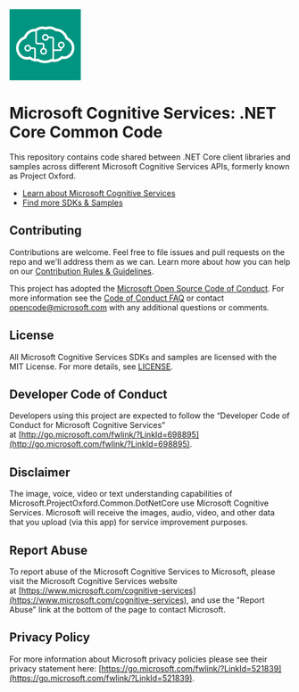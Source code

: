 ![Common](Docs/Images/Common.png)

# Microsoft Cognitive Services: .NET Core Common Code
This repository contains code shared between .NET Core client libraries and samples across different Microsoft Cognitive Services APIs, formerly known as Project Oxford.
 * [Learn about Microsoft Cognitive Services](https://www.microsoft.com/cognitive-services)
 * [Find more SDKs & Samples](https://www.microsoft.com/cognitive-services/en-us/SDK-Sample)


 ## Contributing
 Contributions are welcome. Feel free to file issues and pull requests on the repo and we'll address them as we can. Learn more about how you can help on our [Contribution Rules & Guidelines](/CONTRIBUTING.md).

 This project has adopted the [Microsoft Open Source Code of Conduct](https://opensource.microsoft.com/codeofconduct/). For more information see the [Code of Conduct FAQ](https://opensource.microsoft.com/codeofconduct/faq/) or contact [opencode@microsoft.com](mailto:opencode@microsoft.com) with any additional questions or comments.

 ## License
 All Microsoft Cognitive Services SDKs and samples are licensed with the MIT License. For more details, see [LICENSE](/LICENSE.md).

 ## Developer Code of Conduct
 Developers using this project are expected to follow the “Developer Code of Conduct for Microsoft Cognitive Services” at [http://go.microsoft.com/fwlink/?LinkId=698895](http://go.microsoft.com/fwlink/?LinkId=698895).

 ## Disclaimer
 The image, voice, video or text understanding capabilities of Microsoft.ProjectOxford.Common.DotNetCore use Microsoft Cognitive Services. Microsoft will receive the images, audio, video, and other data that you upload (via this app) for service improvement purposes.

 ## Report Abuse
 To report abuse of the Microsoft Cognitive Services to Microsoft, please visit the Microsoft Cognitive Services website at [https://www.microsoft.com/cognitive-services](https://www.microsoft.com/cognitive-services), and use the "Report Abuse" link at the bottom of the page to contact Microsoft.

 ## Privacy Policy
 For more information about Microsoft privacy policies please see their privacy statement here: [https://go.microsoft.com/fwlink/?LinkId=521839](https://go.microsoft.com/fwlink/?LinkId=521839).
